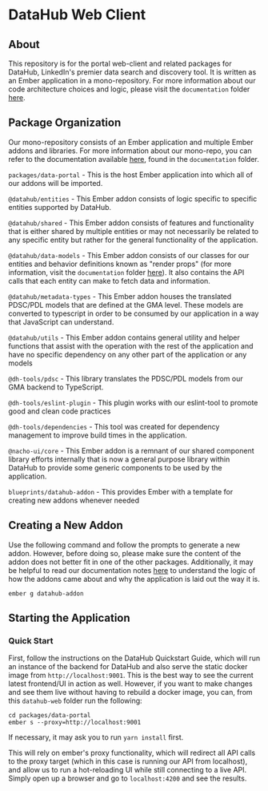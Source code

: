 DataHub Web Client
==============================================================================

## About
This repository is for the portal web-client and related packages for DataHub, LinkedIn's premier data search and
discovery tool. It is written as an Ember application in a mono-repository. For more information about our code
architecture choices and logic, please visit the `documentation` folder [here](documentation/MAIN.md).


## Package Organization

Our mono-repository consists of an Ember application and multiple Ember addons and libraries. For more information
about our mono-repo, you can refer to the documentation available [here](documentation/introduction/02-MONOREPO),
found in the `documentation` folder.

`packages/data-portal` - This is the host Ember application into which all of our addons will be imported.

`@datahub/entities` - This Ember addon consists of logic specific to specific entities supported by DataHub.

`@datahub/shared` - This Ember addon consists of features and functionality that is either shared by multiple entities
or may not necessarily be related to any specific entity but rather for the general functionality of the application.

`@datahub/data-models` - This Ember addon consists of our classes for our entities and behavior definitions known as
"render props" (for more information, visit the `documentation` folder [here](documentation/MAIN.md)). It also
contains the API calls that each entity can make to fetch data and information.

`@datahub/metadata-types` - This Ember addon houses the translated PDSC/PDL models that are defined at the GMA level.
These models are converted to typescript in order to be consumed by our application in a way that JavaScript can
understand.

`@datahub/utils` - This Ember addon contains general utility and helper functions that assist with the operation
with the rest of the application and have no specific dependency on any other part of the application or any models

`@dh-tools/pdsc` - This library translates the PDSC/PDL models from our GMA backend to TypeScript.

`@dh-tools/eslint-plugin` - This plugin works with our eslint-tool to promote good and clean code practices

`@dh-tools/dependencies` - This tool was created for dependency management to improve build times in the application.

`@nacho-ui/core` - This Ember addon is a remnant of our shared component library efforts internally that is now a
general purpose library within DataHub to provide some generic components to be used by the application.

`blueprints/datahub-addon` - This provides Ember with a template for creating new addons whenever needed


## Creating a New Addon

Use the following command and follow the prompts to generate a new addon. However, before doing so, please make sure
the content of the addon does not better fit in one of the other packages. Additionally, it may be helpful to read our
documentation notes [here](documentation/MAIN.md) to understand the logic of how the addons came about and why the
application is laid out the way it is.

```
ember g datahub-addon
```


## Starting the Application

### Quick Start

First, follow the instructions on the DataHub Quickstart Guide, which will run an instance of the backend for DataHub
and also serve the static docker image from `http://localhost:9001`. This is the best way to see the current latest
frontend/UI in action as well. However, if you want to make changes and see them live without having to rebuild a
docker image, you can, from this `datahub-web` folder run the following:

```
cd packages/data-portal
ember s --proxy=http://localhost:9001
```

If necessary, it may ask you to run `yarn install` first.

This will rely on ember's proxy functionality, which will redirect all API calls to the proxy target (which in this
case is running our API from localhost), and allow us to run a hot-reloading UI while still connecting to a live API.
Simply open up a browser and go to `localhost:4200` and see the results.

